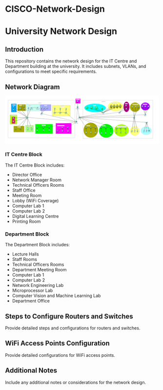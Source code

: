 # CISCO-Network-Design
# University Network Design

## Introduction
This repository contains the network design for the IT Centre and Department building at the university. It includes subnets, VLANs, and configurations to meet specific requirements.

## Network Diagram
![Network Diagram](images/network_diagram.png)

### IT Centre Block
The IT Centre Block includes:
- Director Office
- Network Manager Room
- Technical Officers Rooms
- Staff Office
- Meeting Room
- Lobby (WiFi Coverage)
- Computer Lab 1
- Computer Lab 2
- Digital Learning Centre
- Printing Room

### Department Block
The Department Block includes:
- Lecture Halls
- Staff Rooms
- Technical Officers Rooms
- Department Meeting Room
- Computer Lab 1
- Computer Lab 2
- Network Engineering Lab
- Microprocessor Lab
- Computer Vision and Machine Learning Lab
- Department Office

## Steps to Configure Routers and Switches
Provide detailed steps and configurations for routers and switches.

## WiFi Access Points Configuration
Provide detailed configurations for WiFi access points.

## Additional Notes
Include any additional notes or considerations for the network design.
